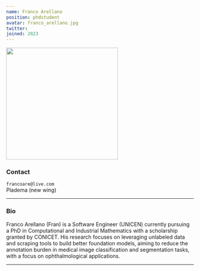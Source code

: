 ```yaml
---
name: Franco Arellano
position: phdstudent
avatar: franco_arellano.jpg
twitter:
joined: 2023
---
```


<img width="300" src="{{site.baseurl}}/images/people/{{page.avatar}}" data-action="zoom">

### Contact

<i class="fa fa-envelope-o"></i> `francoare@live.com` <br>
<i class="fa fa-building"></i> Pladema (new wing) <br>

<hr>

### Bio

Franco Arellano (Fran) is a Software Engineer (UNICEN) currently pursuing a PhD in Computational and Industrial Mathematics with a scholarship granted by CONICET. His research focuses on leveraging unlabeled data and scraping tools to build better foundation models, aiming to reduce the annotation burden in medical image classification and segmentation tasks, with a focus on ophthalmological applications.

<hr>
